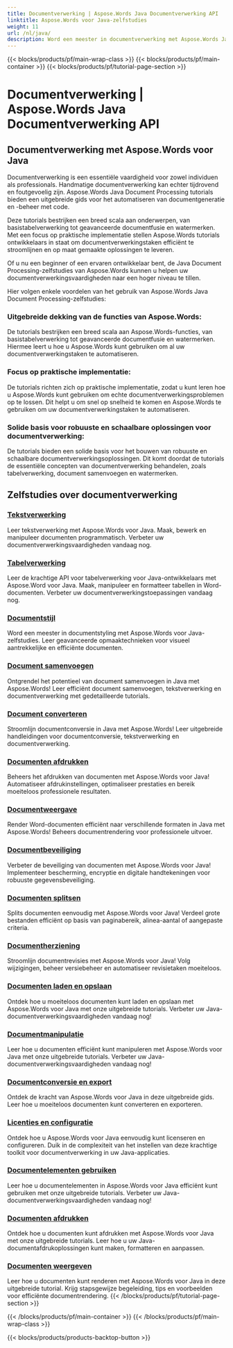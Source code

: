```yaml
---
title: Documentverwerking | Aspose.Words Java Documentverwerking API
linktitle: Aspose.Words voor Java-zelfstudies
weight: 11
url: /nl/java/
description: Word een meester in documentverwerking met Aspose.Words Java-zelfstudies. Leer tekstverwerking, tabelverwerking, samenvoegen en meer. Automatiseer documenttaken efficiënt.
---
```


{{< blocks/products/pf/main-wrap-class >}}
{{< blocks/products/pf/main-container >}}
{{< blocks/products/pf/tutorial-page-section >}}

# Documentverwerking | Aspose.Words Java Documentverwerking API

## Documentverwerking met Aspose.Words voor Java
Documentverwerking is een essentiële vaardigheid voor zowel individuen als professionals. Handmatige documentverwerking kan echter tijdrovend en foutgevoelig zijn. Aspose.Words Java Document Processing tutorials bieden een uitgebreide gids voor het automatiseren van documentgeneratie en -beheer met code.

Deze tutorials bestrijken een breed scala aan onderwerpen, van basistabelverwerking tot geavanceerde documentfusie en watermerken. Met een focus op praktische implementatie stellen Aspose.Words tutorials ontwikkelaars in staat om documentverwerkingstaken efficiënt te stroomlijnen en op maat gemaakte oplossingen te leveren.

Of u nu een beginner of een ervaren ontwikkelaar bent, de Java Document Processing-zelfstudies van Aspose.Words kunnen u helpen uw documentverwerkingsvaardigheden naar een hoger niveau te tillen.

Hier volgen enkele voordelen van het gebruik van Aspose.Words Java Document Processing-zelfstudies:

### Uitgebreide dekking van de functies van Aspose.Words: 
De tutorials bestrijken een breed scala aan Aspose.Words-functies, van basistabelverwerking tot geavanceerde documentfusie en watermerken. Hiermee leert u hoe u Aspose.Words kunt gebruiken om al uw documentverwerkingstaken te automatiseren.
### Focus op praktische implementatie: 
De tutorials richten zich op praktische implementatie, zodat u kunt leren hoe u Aspose.Words kunt gebruiken om echte documentverwerkingsproblemen op te lossen. Dit helpt u om snel op snelheid te komen en Aspose.Words te gebruiken om uw documentverwerkingstaken te automatiseren.
### Solide basis voor robuuste en schaalbare oplossingen voor documentverwerking:
De tutorials bieden een solide basis voor het bouwen van robuuste en schaalbare documentverwerkingsoplossingen. Dit komt doordat de tutorials de essentiële concepten van documentverwerking behandelen, zoals tabelverwerking, document samenvoegen en watermerken.
## Zelfstudies over documentverwerking
### [Tekstverwerking](./word-processing/) 
Leer tekstverwerking met Aspose.Words voor Java. Maak, bewerk en manipuleer documenten programmatisch. Verbeter uw documentverwerkingsvaardigheden vandaag nog.
### [Tabelverwerking](./table-processing/)
Leer de krachtige API voor tabelverwerking voor Java-ontwikkelaars met Aspose.Word voor Java. Maak, manipuleer en formatteer tabellen in Word-documenten. Verbeter uw documentverwerkingstoepassingen vandaag nog.
### [Documentstijl](./document-styling/)
Word een meester in documentstyling met Aspose.Words voor Java-zelfstudies. Leer geavanceerde opmaaktechnieken voor visueel aantrekkelijke en efficiënte documenten. 
### [Document samenvoegen](./document-merging/)
Ontgrendel het potentieel van document samenvoegen in Java met Aspose.Words! Leer efficiënt document samenvoegen, tekstverwerking en documentverwerking met gedetailleerde tutorials. 
### [Document converteren](./document-converting/)
Stroomlijn documentconversie in Java met Aspose.Words! Leer uitgebreide handleidingen voor documentconversie, tekstverwerking en documentverwerking.
### [Documenten afdrukken](./document-printing/)
Beheers het afdrukken van documenten met Aspose.Words voor Java! Automatiseer afdrukinstellingen, optimaliseer prestaties en bereik moeiteloos professionele resultaten.
### [Documentweergave](./document-rendering/)
Render Word-documenten efficiënt naar verschillende formaten in Java met Aspose.Words! Beheers documentrendering voor professionele uitvoer.
### [Documentbeveiliging](./document-security/)
Verbeter de beveiliging van documenten met Aspose.Words voor Java! Implementeer bescherming, encryptie en digitale handtekeningen voor robuuste gegevensbeveiliging. 
### [Documenten splitsen](./document-splitting/)
Splits documenten eenvoudig met Aspose.Words voor Java! Verdeel grote bestanden efficiënt op basis van paginabereik, alinea-aantal of aangepaste criteria.
### [Documentherziening](./document-revision/)
Stroomlijn documentrevisies met Aspose.Words voor Java! Volg wijzigingen, beheer versiebeheer en automatiseer revisietaken moeiteloos. 
### [Documenten laden en opslaan](./document-loading-and-saving/)
Ontdek hoe u moeiteloos documenten kunt laden en opslaan met Aspose.Words voor Java met onze uitgebreide tutorials. Verbeter uw Java-documentverwerkingsvaardigheden vandaag nog!
### [Documentmanipulatie](./document-manipulation/)
Leer hoe u documenten efficiënt kunt manipuleren met Aspose.Words voor Java met onze uitgebreide tutorials. Verbeter uw Java-documentverwerkingsvaardigheden vandaag nog!
### [Documentconversie en export](./document-conversion-and-export/)
Ontdek de kracht van Aspose.Words voor Java in deze uitgebreide gids. Leer hoe u moeiteloos documenten kunt converteren en exporteren.
### [Licenties en configuratie](./licensing-and-configuration/)
Ontdek hoe u Aspose.Words voor Java eenvoudig kunt licenseren en configureren. Duik in de complexiteit van het instellen van deze krachtige toolkit voor documentverwerking in uw Java-applicaties.
### [Documentelementen gebruiken](./using-document-elements/)
Leer hoe u documentelementen in Aspose.Words voor Java efficiënt kunt gebruiken met onze uitgebreide tutorials. Verbeter uw Java-documentverwerkingsvaardigheden vandaag nog!
### [Documenten afdrukken](./printing-documents/)
Ontdek hoe u documenten kunt afdrukken met Aspose.Words voor Java met onze uitgebreide tutorials. Leer hoe u uw Java-documentafdrukoplossingen kunt maken, formatteren en aanpassen.
### [Documenten weergeven](./rendering-documents/)
Leer hoe u documenten kunt renderen met Aspose.Words voor Java in deze uitgebreide tutorial. Krijg stapsgewijze begeleiding, tips en voorbeelden voor efficiënte documentrendering.
{{< /blocks/products/pf/tutorial-page-section >}}

{{< /blocks/products/pf/main-container >}}
{{< /blocks/products/pf/main-wrap-class >}}

{{< blocks/products/products-backtop-button >}}
